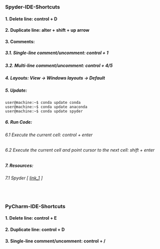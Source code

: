 ### Spyder-IDE-Shortcuts
#### 1. Delete line: control + D
#### 2. Duplicate line: alter + shift + up arrow
#### 3. Comments:
##### 3.1. Single-line comment/uncomment: control + 1
##### 3.2. Multi-line comment/uncomment: control + 4/5
##### 4. Layouts: View -> Windows layouts -> Default
##### 5. Update:
```console
user@machine:~$ conda update conda
user@machine:~$ conda update anaconda
user@machine:~$ conda update spyder

```

##### 6. Run Code:
###### 6.1 Execute the current cell: control + enter
###### 6.2 Execute the current cell and point cursor to the next cell: shift + enter

##### 7. Resources:
###### 7.1 Spyder [ [link_1](https://www.southampton.ac.uk/~fangohr/blog/spyder-the-scientific-python-development-environment.html) ]


&nbsp;

### PyCharm-IDE-Shortcuts
#### 1. Delete line: control + E
#### 2. Duplicate line: control + D
#### 3. Single-line comment/uncomment: control + /
